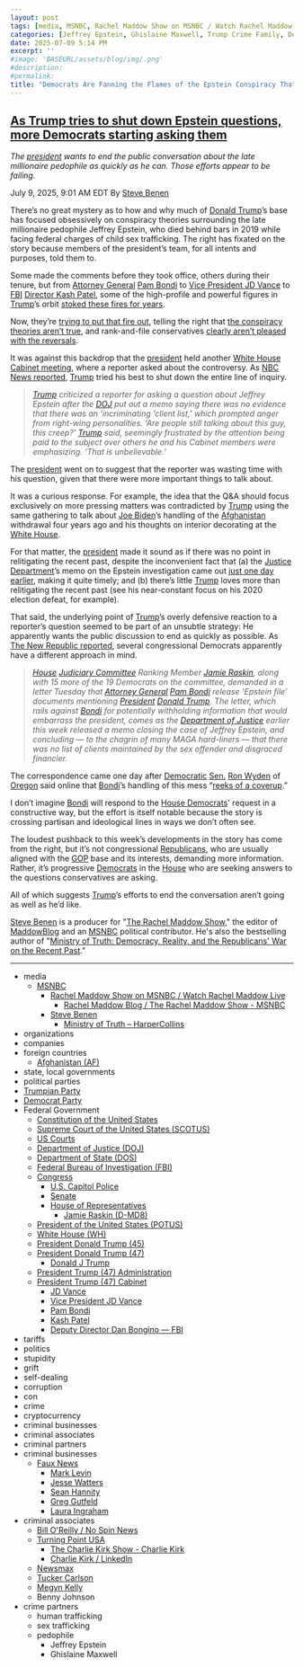 ```yaml
---
layout: post
tags: [media, MSNBC, Rachel Maddow Show on MSNBC / Watch Rachel Maddow Live, Rachel Maddow Blog / The Rachel Maddow Show - MSNBC, Steve Benen, Ministry of Truth – HarperCollins, organizations, companies, foreign countries, Afghanistan (AF), state local governments, political parties, Trumpian Party, Democrat Party, Federal Government, Constitution of the United States, Supreme Court of the United States (SCOTUS), US Courts, Department of Justice (DOJ), Department of State (DOS), Federal Bureau of Investigation (FBI), Congress, U.S. Capitol Police, Senate, House of Representatives, Jamie Raskin (D-MD8), President of the United States (POTUS), White House (WH), President Donald Trump (45), President Donald Trump (47), Donald J Trump, President Trump (47) Administration, President Trump (47) Cabinet, JD Vance, Vice President JD Vance, Pam Bondi, Kash Patel, Deputy Director Dan Bongino — FBI, tariffs, politics, stupidity, grift, self-dealing, corruption, con, crime, cryptocurrency, criminal businesses, criminal associates, criminal partners, criminal businesses, Faux News, Mark Levin, Jesse Watters, Sean Hannity, Greg Gutfeld, Laura Ingraham, criminal associates, Bill O’Reilly / No Spin News, Turning Point USA, The Charlie Kirk Show - Charlie Kirk, Charlie Kirk / LinkedIn, Newsmax, Tucker Carlson, Megyn Kelly, Benny Johnson, crime partners]
categories: [Jeffrey Epstein, Ghislaine Maxwell, Trump Crime Family, Donald Trump]
date: 2025-07-09 5:14 PM
excerpt: ''
#image: 'BASEURL/assets/blog/img/.png'
#description:
#permalink:
title: "Democrats Are Fanning the Flames of the Epstein Conspiracy That Trump Is Trying To Put Out"
---
```



## [As Trump tries to shut down Epstein questions, more Democrats starting asking them](https://www.msnbc.com/rachel-maddow-show/maddowblog/trump-tries-shut-epstein-questions-democrats-starting-asking-rcna217707)

*The [president](https://www.whitehouse.gov/) wants to end the public conversation about the late millionaire pedophile as quickly as he can. Those efforts appear to be failing.*

July 9, 2025, 9:01 AM EDT
By [Steve Benen](https://www.msnbc.com/author/steve-benen-ncpn433601)

There’s no great mystery as to how and why much of [Donald Trump](https://www.donaldjtrump.com/)’s base has focused obsessively on conspiracy theories surrounding the late millionaire pedophile Jeffrey Epstein, who died behind bars in 2019 while facing federal charges of child sex trafficking. The right has fixated on the story because members of the president’s team, for all intents and purposes, told them to.

Some made the comments before they took office, others during their tenure, but from [Attorney General](https://www.justice.gov/) [Pam Bondi](https://www.justice.gov/ag/staff-profile/meet-attorney-general) to [Vice President JD Vance](https://www.whitehouse.gov/administration/jd-vance/) to [FBI](https://www.fbi.gov/) [Director Kash Patel](https://www.fbi.gov/about/leadership-and-structure/director-patel), some of the high-profile and powerful figures in [Trump](https://www.donaldjtrump.com/)’s orbit [stoked these fires for years](https://www.washingtonpost.com/politics/2025/07/08/jeffrey-epstein-bondi-patel-trump/).

Now, they’re [trying to put that fire out](https://www.msnbc.com/rachel-maddow-show/maddowblog/team-trump-struggles-control-epstein-client-list-fire-helped-create-rcna217441), telling the right that [the conspiracy theories aren’t true](https://www.nytimes.com/2025/07/08/us/politics/trump-epstein.html), and rank-and-file conservatives [clearly aren’t pleased with the reversals](https://www.nbcnews.com/tech/internet/doj-memo-jeffrey-epstein-theories-angers-conservatives-rcna217272).

It was against this backdrop that the [president](https://www.whitehouse.gov/) held another [White House](https://www.whitehouse.gov/) [Cabinet meeting](https://www.whitehouse.gov/administration/the-cabinet), where a reporter asked about the controversy. As [NBC News reported](https://www.nbcnews.com/politics/trump-administration/live-blog/trump-netanyahu-congress-ukraine-iran-gaza-tariffs-live-updates-rcna217064/rcrd84595?canonicalCard=true), [Trump](https://www.donaldjtrump.com/) tried his best to shut down the entire line of inquiry.

> *[Trump](https://www.donaldjtrump.com/) criticized a reporter for asking a question about Jeffrey Epstein after the [DOJ](https://www.justice.gov/) put out a memo saying there was no evidence that there was an ‘incriminating ‘client list,’ which prompted anger from right-wing personalities. ‘Are people still talking about this guy, this creep?’ [Trump](https://www.donaldjtrump.com/) said, seemingly frustrated by the attention being paid to the subject over others he and his Cabinet members were emphasizing. ‘That is unbelievable.’*

The [president](https://www.whitehouse.gov/) went on to suggest that the reporter was wasting time with his question, given that there were more important things to talk about.

It was a curious response. For example, the idea that the Q&A should focus exclusively on more pressing matters was contradicted by [Trump](https://www.donaldjtrump.com/) using the same gathering to talk about [Joe Biden](https://bidenwhitehouse.archives.gov/)’s handling of the [Afghanistan](https://moi.gov.af/) withdrawal four years ago and his thoughts on interior decorating at the [White House](https://www.whitehouse.gov/).

For that matter, the [president](https://www.whitehouse.gov/) made it sound as if there was no point in relitigating the recent past, despite the inconvenient fact that (a) the [Justice Department](https://www.justice.gov/)’s memo on the Epstein investigation came out [just one day earlier](https://www.msnbc.com/rachel-maddow-show/maddowblog/team-trump-struggles-control-epstein-client-list-fire-helped-create-rcna217441), making it quite timely; and (b) there’s little [Trump](https://www.donaldjtrump.com/) loves more than relitigating the recent past (see his near-constant focus on his 2020 election defeat, for example).

That said, the underlying point of [Trump](https://www.donaldjtrump.com/)’s overly defensive reaction to a reporter’s question seemed to be part of an unsubtle strategy: He apparently wants the public discussion to end as quickly as possible. As [The New Republic reported](https://newrepublic.com/post/197718/house-democrats-demand-release-epstein-files-naming-trump), several congressional Democrats apparently have a different approach in mind.

> *[House](https://www.house.gov/) [Judiciary Committee](https://judiciary.house.gov/) Ranking Member [Jamie Raskin](https://raskin.house.gov/), along with 15 more of the 19 Democrats on the committee, demanded in a letter Tuesday that [Attorney General](https://www.justice.gov/) [Pam Bondi](https://www.justice.gov/ag/staff-profile/meet-attorney-general) release ‘Epstein file’ documents mentioning [President](https://www.whitehouse.gov/) [Donald Trump](https://www.donaldjtrump.com/). The letter, which rails against [Bondi](https://www.justice.gov/ag/staff-profile/meet-attorney-general) for potentially withholding information that would embarrass the president, comes as the [Department of Justice](https://www.justice.gov/) earlier this week released a memo closing the case of Jeffrey Epstein, and concluding — to the chagrin of many MAGA hard-liners — that there was no list of clients maintained by the sex offender and disgraced financier.*

The correspondence came one day after [Democratic](https://www.democrats.org/) [Sen.]() [Ron Wyden]() of [Oregon]() said online that [Bondi](https://www.justice.gov/ag/staff-profile/meet-attorney-general)’s handling of this mess “[reeks of a coverup](https://bsky.app/profile/wyden.senate.gov/post/3ltfxcuf4y22y).”

I don’t imagine [Bondi](https://www.justice.gov/ag/staff-profile/meet-attorney-general) will respond to the [House Democrats]()' request in a constructive way, but the effort is itself notable because the story is crossing partisan and ideological lines in ways we don’t often see.

The loudest pushback to this week’s developments in the story has come from the right, but it’s not congressional [Republicans](), who are usually aligned with the [GOP]() base and its interests, demanding more information. Rather, it’s progressive [Democrats]() in the [House](https://www.house.gov/) who are seeking answers to the questions conservatives are asking.

All of which suggests [Trump](https://www.donaldjtrump.com/)’s efforts to end the conversation aren’t going as well as he’d like.

[Steve Benen](https://www.msnbc.com/author/steve-benen-ncpn433601) is a producer for "[The Rachel Maddow Show](https://www.msnbc.com/rachel-maddow-show)," the editor of [MaddowBlog](https://www.msnbc.com/maddowblog) and an [MSNBC](https://www.msnbc.com/) political contributor. He's also the bestselling author of "[Ministry of Truth: Democracy, Reality, and the Republicans' War on the Recent Past](https://www.harpercollins.com/products/ministry-of-truth-steve-benen)."

----
- media
    - [MSNBC](https://www.msnbc.com/)
        - [Rachel Maddow Show on MSNBC / Watch Rachel Maddow Live](https://www.msnbc.com/rachel-maddow-show)
            - [Rachel Maddow Blog / The Rachel Maddow Show - MSNBC](https://www.msnbc.com/maddowblog)
        - [Steve Benen](https://www.msnbc.com/author/steve-benen-ncpn433601)
            - [Ministry of Truth – HarperCollins](https://www.harpercollins.com/products/ministry-of-truth-steve-benen)
- organizations 
- companies
- foreign countries 
    - [Afghanistan (AF)](https://moi.gov.af/)
- state, local governments
- political parties 
- [Trumpian Party](https://www.gop.com/)
- [Democrat Party](https://www.democrats.org/)
- Federal Government 
    - [Constitution of the United States](https://constitution.congress.gov/)
    - [Supreme Court of the United States (SCOTUS)](https://www.supremecourt.gov/)
    - [US Courts](https://www.uscourts.gov/)
    - [Department of Justice (DOJ)](https://www.justice.gov/)
   - [Department of State (DOS)](https://www.state.gov/)
    - [Federal Bureau of Investigation (FBI)](https://www.fbi.gov/)
    - [Congress](https;//www.congress.gov/)
        - [U.S. Capitol Police](https://www.uscp.gov/)
        - [Senate](https://www.senate.gov/)
        - [House of Representatives](https://www.house.gov/)
            - [Jamie Raskin (D-MD8)](https://raskin.house.gov/)
    - [President of the United States (POTUS)](https://www.whitehouse.gov/)
    - [White House (WH)](https://www.whitehouse.gov/)
     - [President Donald Trump (45)](https://trumpwhitehouse.archives.gov/)
    - [President Donald Trump (47)](https://www.whitehouse.gov/administration/donald-j-trump/)
        - [Donald J Trump](https://www.donaldjtrump.com/)
    - [President Trump (47) Administration](https://www.whitehouse.gov/administration/)
    - [President Trump (47) Cabinet](https://www.whitehouse.gov/administration/the-cabinet/)
        - [JD Vance](https://www.linkedin.com/in/jd-vance-770a9047/)
        - [Vice President JD Vance](https://www.whitehouse.gov/administration/jd-vance/)
        - [Pam Bondi](https://www.justice.gov/ag/staff-profile/meet-attorney-general)
        - [Kash Patel](https://www.fbi.gov/about/leadership-and-structure/director-patel)
        - [Deputy Director Dan Bongino — FBI](https://www.fbi.gov/about/leadership-and-structure/deputy-director-dan-bongino)
- tariffs
- politics
- stupidity
- grift
- self-dealing
- corruption
- con
- crime
- cryptocurrency 
- criminal businesses
- criminal associates
- criminal partners
- criminal businesses
    - [Faux News](https://www.foxnews.com/)
        - [Mark Levin](https://www.foxnews.com/person/l/mark-levin)
        - [Jesse Watters](https://www.foxnews.com/person/w/jesse-watters)
        - [Sean Hannity](https://www.foxnews.com/person/h/sean-hannity)
        - [Greg Gutfeld](https://www.foxnews.com/person/g/greg-gutfeld)
        - [Laura Ingraham](https://www.foxnews.com/person/i/laura-ingraham)
- criminal associates
    - [Bill O'Reilly / No Spin News](https://www.billoreilly.com/)
    - [Turning Point USA](https://www.tpusa.com/)
        - [The Charlie Kirk Show - Charlie Kirk](https://www.charliekirk.com/)
        - [Charlie Kirk / LinkedIn](https://www.linkedin.com/in/charlie-kirk/)
    - [Newsmax](https://www.newsmax.com/)
    - [Tucker Carlson](https://tuckercarlson.com/)
    - [Megyn Kelly](https://www.megynkelly.com/)
    - Benny Johnson 
- crime partners
    - human trafficking 
    - sex trafficking 
    - pedophile 
        - Jeffrey Epstein 
        - Ghislaine Maxwell

